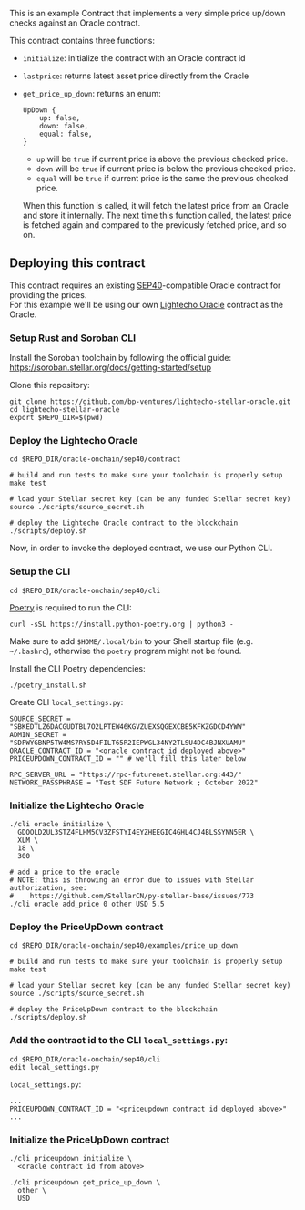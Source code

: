This is an example Contract that implements a very simple price up/down checks
against an Oracle contract.

This contract contains three functions:

- `initialize`: initialize the contract with an Oracle contract id
- `lastprice`: returns latest asset price directly from the Oracle
- `get_price_up_down`: returns an enum:

  ```
  UpDown {
      up: false,
      down: false,
      equal: false,
  }
  ```

  - `up` will be `true` if current price is above the previous checked price.
  - `down` will be `true` if current price is below the previous checked price.
  - `equal` will be `true` if current price is the same the previous checked price.

  When this function is called, it will fetch the latest price from an Oracle
  and store it internally. The next time this function called, the latest price
  is fetched again and compared to the previously fetched price, and so on.

## Deploying this contract

This contract requires an existing [SEP40](https://github.com/stellar/stellar-protocol/blob/master/ecosystem/sep-0040.md)-compatible Oracle contract for providing the prices.  
For this example we'll be using our own [Lightecho Oracle](https://github.com/bp-ventures/lightecho-stellar-oracle/tree/trunk/oracle-onchain/sep40/contract) contract as the Oracle.

### Setup Rust and Soroban CLI

Install the Soroban toolchain by following the official guide:  
https://soroban.stellar.org/docs/getting-started/setup

Clone this repository:

```
git clone https://github.com/bp-ventures/lightecho-stellar-oracle.git
cd lightecho-stellar-oracle
export $REPO_DIR=$(pwd)
```

### Deploy the Lightecho Oracle

```
cd $REPO_DIR/oracle-onchain/sep40/contract

# build and run tests to make sure your toolchain is properly setup
make test

# load your Stellar secret key (can be any funded Stellar secret key)
source ./scripts/source_secret.sh

# deploy the Lightecho Oracle contract to the blockchain
./scripts/deploy.sh

```

Now, in order to invoke the deployed contract, we use our Python CLI.

### Setup the CLI

```
cd $REPO_DIR/oracle-onchain/sep40/cli
```

[Poetry](https://python-poetry.org/) is required to run the CLI:

```
curl -sSL https://install.python-poetry.org | python3 -
```

Make sure to add `$HOME/.local/bin` to your Shell startup file (e.g. `~/.bashrc`),
otherwise the `poetry` program might not be found.

Install the CLI Poetry dependencies:

```
./poetry_install.sh
```

Create CLI `local_settings.py`:

```
SOURCE_SECRET = "SBKEDTLZ6DACGUDTBL7O2LPTEW46KGVZUEXSQGEXCBE5KFKZGDCD4YWW"
ADMIN_SECRET = "SDFWYGBNP5TW4MS7RY5D4FILT65R2IEPWGL34NY2TLSU4DC4BJNXUAMU"
ORACLE_CONTRACT_ID = "<oracle contract id deployed above>"
PRICEUPDOWN_CONTRACT_ID = "" # we'll fill this later below

RPC_SERVER_URL = "https://rpc-futurenet.stellar.org:443/"
NETWORK_PASSPHRASE = "Test SDF Future Network ; October 2022"
```

### Initialize the Lightecho Oracle

```
./cli oracle initialize \
  GDOOLD2UL3STZ4FLHM5CV3ZFSTYI4EYZHEEGIC4GHL4CJ4BLSSYNN5ER \
  XLM \
  18 \
  300

# add a price to the oracle
# NOTE: this is throwing an error due to issues with Stellar authorization, see:
#    https://github.com/StellarCN/py-stellar-base/issues/773
./cli oracle add_price 0 other USD 5.5
```

### Deploy the PriceUpDown contract

```
cd $REPO_DIR/oracle-onchain/sep40/examples/price_up_down

# build and run tests to make sure your toolchain is properly setup
make test

# load your Stellar secret key (can be any funded Stellar secret key)
source ./scripts/source_secret.sh

# deploy the PriceUpDown contract to the blockchain
./scripts/deploy.sh
```

### Add the contract id to the CLI `local_settings.py`:
```
cd $REPO_DIR/oracle-onchain/sep40/cli
edit local_settings.py
```
`local_settings.py`:
```
...
PRICEUPDOWN_CONTRACT_ID = "<priceupdown contract id deployed above>"
...
```

### Initialize the PriceUpDown contract

```
./cli priceupdown initialize \
  <oracle contract id from above>

./cli priceupdown get_price_up_down \
  other \
  USD
```

